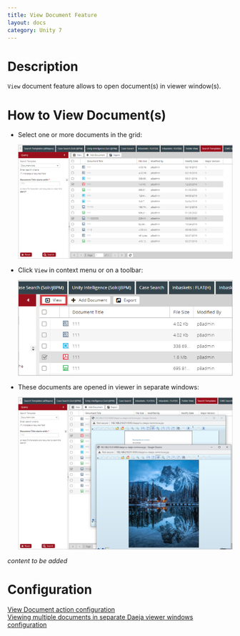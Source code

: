```yaml
---
title: View Document Feature
layout: docs
category: Unity 7
---
```

# Description

`View` document feature allows to open document(s) in viewer window(s).

# How to View Document(s)

- Select one or more documents in the grid:

    ![daeja-selected](view-document/images/daeja-viewer-selected-docs.png)
    
- Click `View` in context menu or on a toolbar:

    ![daeja-view](view-document/images/daeja-viewer-view-action.png)

- These documents are opened in viewer in separate windows: 

    ![daeja-opened](view-document/images/daeja-viewer-opened-docs.png)

*content to be added*

# Configuration

[View Document action configuration](../../configuration/actions/view-document.md)  
[Viewing multiple documents in separate Daeja viewer windows configuration](../../configuration/tags-list/system-properties-tag.md)
